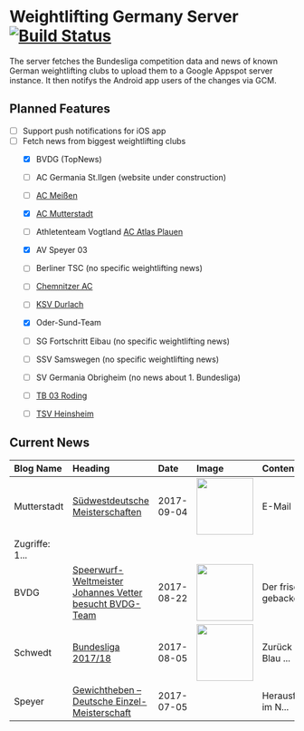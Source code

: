 # Weightlifting Germany Server [![Build Status](https://travis-ci.org/WGierke/weightlifting_germany_server.svg?branch=master)](https://travis-ci.org/WGierke/weightlifting_germany_server)

The server fetches the Bundesliga competition data and news of known German weightlifting clubs to upload them to a Google Appspot server instance.
It then notifys the Android app users of the changes via GCM.

## Planned Features
- [ ] Support push notifications for iOS app  
- [ ] Fetch news from biggest weightlifting clubs
    - [X] BVDG (TopNews)
    - [ ] AC Germania St.Ilgen (website under construction)
    - [ ] [AC Meißen](http://www.ac-meissen.de/index.php?start=1)
    - [X] [AC Mutterstadt](http://www.ac-mutterstadt.de/index.php?start=1)
    - [ ] Athletenteam Vogtland [AC Atlas Plauen](https://acatlas.wordpress.com/)
    - [X] AV Speyer 03
    - [ ] Berliner TSC (no specific weightlifting news)
    - [ ] [Chemnitzer AC](http://chemnitzer-athletenclub.de/aktuelles/news/page/1/)
    - [ ] [KSV Durlach](http://ksvdurlach.de/news?page_n54=1)
    - [X] Oder-Sund-Team
    - [ ] SG Fortschritt Eibau (no specific weightlifting news)
    - [ ] SSV Samswegen (no specific weightlifting news)
    - [ ] SV Germania Obrigheim (no news about 1. Bundesliga)
    - [ ] [TB 03 Roding](http://www.tb03-gewichtheben.de/page/1/)
    - [ ] [TSV Heinsheim](http://gewichtheben.tsv-heinsheim.de/index.php?start=1)


## Current News

| Blog Name   | Heading                                                                                                                                                | Date       | Image                                                                                                                    | Content                 |
|:------------|:-------------------------------------------------------------------------------------------------------------------------------------------------------|:-----------|:-------------------------------------------------------------------------------------------------------------------------|:------------------------|
| Mutterstadt | [Südwestdeutsche Meisterschaften](http://www.ac-mutterstadt.de/index.php?start=0&heading=e1a8bbd58b5d49a8dfdc89e140a7853c1504476000.0)                 | 2017-09-04 | <img src='http://www.ac-mutterstadt.de//images/SWDM.jpg' width='100px'/>                                                 | E-Mail
| Zugriffe: 1... |
| BVDG        | [Speerwurf-Weltmeister Johannes Vetter besucht BVDG-Team](http://www.german-weightlifting.de/speerwurf-weltmeister-johannes-vetter-besucht-bvdg-team/) | 2017-08-22 | <img src='http://www.german-weightlifting.de/wp-content/uploads/2017/08/Foto-Johannes-Vetter.jpg' width='100px'/>        | Der frisch gebackene... |
| Schwedt     | [Bundesliga 2017/18](http://gewichtheben.blauweiss65-schwedt.de/?p=7639)                                                                               | 2017-08-05 | <img src='http://gewichtheben.blauweiss65-schwedt.de/wp-content/uploads/2017/08/GW-Logo-neu-300x148.jpg' width='100px'/> | Zurück zum TSV Blau ... |
| Speyer      | [Gewichtheben – Deutsche Einzel-Meisterschaft](http://www.av03-speyer.de/2017/07/gewichtheben-deutsche-einzel-meisterschaft/)                          | 2017-07-05 |                                                                                                                          | Herausforderung im N... |